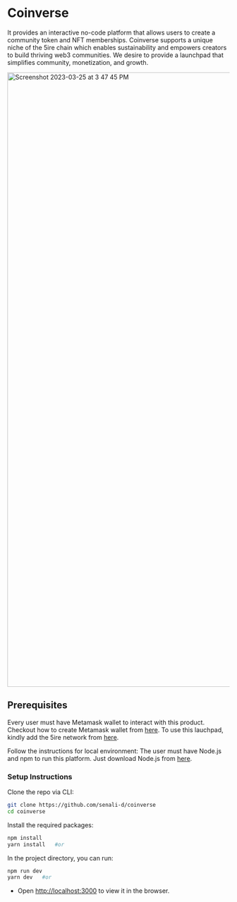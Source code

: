 # Coinverse
It provides an interactive no-code platform that allows users to create a community token and NFT memberships. Coinverse supports a unique niche of the 5ire chain which enables sustainability and empowers creators to build thriving web3 communities. We desire to provide a launchpad that simplifies community, monetization, and growth.

<img width="1394" alt="Screenshot 2023-03-25 at 3 47 45 PM" src="https://user-images.githubusercontent.com/79443588/227713147-04646266-9db0-453b-a3c6-bb02b4fe785b.png">


## Prerequisites

Every user must have Metamask wallet to interact with this product. Checkout how to create Metamask wallet from [here](https://polygon.technology/blog/getting-started-with-metamask-on-polygon). To use this lauchpad, kindly add the 5ire network from [here](https://docs.5ire.org/docs/how-to-build-on-5ireChain/EVMCompatability). 

Follow the instructions for local environment: The user must have Node.js and npm to run this platform. Just download Node.js from [here](https://nodejs.org/en/download/).

### Setup Instructions

Clone the repo via CLI:
```sh
git clone https://github.com/senali-d/coinverse
cd coinverse
```

Install the required packages:
```sh
npm install 
yarn install   #or
```

In the project directory, you can run:
```sh
npm run dev
yarn dev   #or
```

- Open [http://localhost:3000](http://localhost:3000) to view it in the browser.

